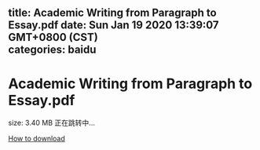 
title: Academic Writing from Paragraph to Essay.pdf
date: Sun Jan 19 2020 13:39:07 GMT+0800 (CST)    
categories: baidu
---

# Academic Writing from Paragraph to Essay.pdf
size: 3.40 MB
 正在跳转中...
 

[How to download](https://bpcam.bemobtrk.com/go/2ceec3aa-1ca2-46d6-b9ff-aaa5c184517c?jno=1475)